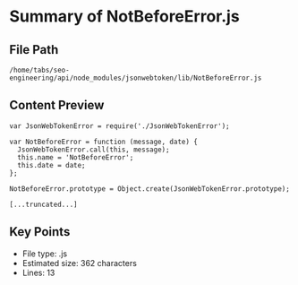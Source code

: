 # Summary of NotBeforeError.js
  
## File Path
`/home/tabs/seo-engineering/api/node_modules/jsonwebtoken/lib/NotBeforeError.js`

## Content Preview
```
var JsonWebTokenError = require('./JsonWebTokenError');

var NotBeforeError = function (message, date) {
  JsonWebTokenError.call(this, message);
  this.name = 'NotBeforeError';
  this.date = date;
};

NotBeforeError.prototype = Object.create(JsonWebTokenError.prototype);

[...truncated...]
```

## Key Points
- File type: .js
- Estimated size: 362 characters
- Lines: 13

